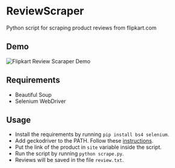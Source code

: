# ReviewScraper
Python script for scraping product reviews from flipkart.com

## Demo
![Flipkart Review Scaraper Demo](/demo.gif?raw=true "Flipkart Review Scaraper Demo")

## Requirements
* Beautiful Soup
* Selenium WebDriver

## Usage
* Install the requirements by running `pip install bs4 selenium`.
* Add geckodriver to the PATH. Follow these [instructions](http://stackoverflow.com/questions/40208051/selenium-using-python-geckodriver-executable-needs-to-be-in-path).
* Put the link of the product in `site` variable inside the script.
* Run the script by running `python scrape.py`.
* Reviews will be saved in the file `review.txt`.
